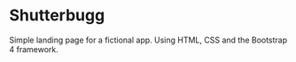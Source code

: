 # Shutterbugg
Simple landing page for a fictional app.  Using HTML, CSS and the Bootstrap 4 framework.
